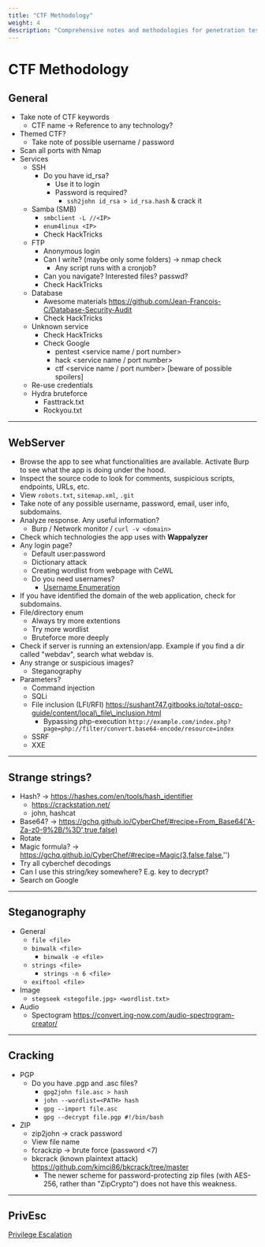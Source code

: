 ```yaml
---
title: "CTF Methodology"
weight: 4
description: "Comprehensive notes and methodologies for penetration testing and Capture the Flag (CTF) challenges. Covering web server analysis, service exploitation, steganography, cracking, and privilege escalation techniques."
---
```


# CTF Methodology


## General

* Take note of CTF keywords
  * CTF name -> Reference to any technology?
* Themed CTF?
  * Take note of possible username / password
* Scan all ports with Nmap
* Services
  * SSH
    * Do you have id\_rsa?
      * Use it to login
      * Password is required?
        * `ssh2john id_rsa > id_rsa.hash` & crack it
  * Samba (SMB)
    * `smbclient -L //<IP>`&#x20;
    * `enum4linux <IP>`
    * Check HackTricks
  * FTP
    * Anonymous login
    * Can I write? (maybe only some folders) -> nmap check
      * Any script runs with a cronjob?
    * Can you navigate? Interested files? passwd?
    * Check HackTricks
  * Database
    * Awesome materials https://github.com/Jean-Francois-C/Database-Security-Audit
    * Check HackTricks
  * Unknown service
    * Check HackTricks
    * Check Google
      * pentest \<service name / port number>
      * hack \<service name / port number>
      * ctf \<service name / port number> \[beware of possible spoilers]
  * Re-use credentials
  * Hydra bruteforce
    * Fasttrack.txt
    * Rockyou.txt

---

## WebServer

* Browse the app to see what functionalities are available. Activate Burp to see what the app is doing under the hood.
* Inspect the source code to look for comments, suspicious scripts, endpoints, URLs, etc. 
* View `robots.txt`, `sitemap.xml`, `.git`
* Take note of any possible username, password, email, user info, subdomains.
* Analyze response. Any useful information?
  * Burp / Network monitor / `curl -v <domain>`
* Check which technologies the app uses with **Wappalyzer**
* Any login page?
  * Default user:password
  * Dictionary attack
  * Creating wordlist from webpage with CeWL
  * Do you need usernames?
    * [Username Enumeration](/web/vulnerabilities/authentication/#username-enumeration)
* If you have identified the domain of the web application, check for subdomains.
* File/directory enum
  * Always try more extentions
  * Try more wordlist
  * Bruteforce more deeply
* Check if server is running an extension/app. Example if you find a dir called "webdav", search what webdav is.
* Any strange or suspicious images?
  * Steganography
* Parameters?
  * Command injection
  * SQLi
  * File inclusion (LFI/RFI) https://sushant747.gitbooks.io/total-oscp-guide/content/local\_file\_inclusion.html
    * Bypassing php-execution `http://example.com/index.php?page=php://filter/convert.base64-encode/resource=index`
  * SSRF
  * XXE

---

## Strange strings?

* Hash? -> https://hashes.com/en/tools/hash_identifier
  * https://crackstation.net/
  * john, hashcat
* Base64? -> https://gchq.github.io/CyberChef/#recipe=From_Base64('A-Za-z0-9%2B/%3D',true,false)
* Rotate
* Magic formula? -> https://gchq.github.io/CyberChef/#recipe=Magic(3,false,false,'')
* Try all cyberchef decodings
* Can I use this string/key somewhere? E.g. key to decrypt?
* Search on Google

---

## Steganography

* General
  * `file <file>`
  * `binwalk <file>`
    * `binwalk -e <file>`
  * `strings <file>`
    * `strings -n 6 <file>`
  * `exiftool <file>`
* Image
  * `stegseek <stegofile.jpg> <wordlist.txt>`
* Audio
  * Spectogram https://convert.ing-now.com/audio-spectrogram-creator/

---

## Cracking

* PGP
  * Do you have .pgp and .asc files?
    * `gpg2john file.asc > hash`
    * `john --wordlist=<PATH> hash`
    * `gpg --import file.asc`
    * `gpg --decrypt file.pgp #!/bin/bash`
* ZIP
  * zip2john -> crack password
  * View file name
  * fcrackzip -> brute force (password <7)
  * bkcrack (known plaintext attack) https://github.com/kimci86/bkcrack/tree/master
    * The newer scheme for password-protecting zip files (with AES-256, rather than "ZipCrypto") does not have this weakness.

---

## PrivEsc

[Privilege Escalation](/network/privilege-escalation/)
